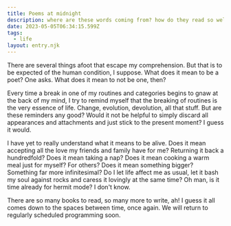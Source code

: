 ```yaml
---
title: Poems at midnight
description: where are these words coming from? how do they read so well?
date: 2023-05-05T06:34:15.599Z
tags:
  - life
layout: entry.njk
---
```

There are several things afoot that escape my comprehension. But that is to be expected of the human condition, I suppose. What does it mean to be a poet? One asks. What does it mean to not be one, then?

Every time a break in one of my routines and categories begins to gnaw at the back of my mind, I try to remind myself that the breaking of routines is the very essence of life. Change, evolution, devolution, all that stuff. But are these reminders any good? Would it not be helpful to simply discard all appearances and attachments and just stick to the present moment? I guess it would.

I have yet to really understand what it means to be alive. Does it mean accepting all the love my friends and family have for me? Returning it back a hundredfold? Does it mean taking a nap? Does it mean cooking a warm meal just for myself? For others? Does it mean something bigger? Something far more infinitesimal? Do I let life affect me as usual, let it bash my soul against rocks and caress it lovingly at the same time? Oh man, is it time already for hermit mode? I don't know.

There are so many books to read, so many more to write, ah! I guess it all comes down to the spaces between time, once again. We will return to regularly scheduled programming soon.
